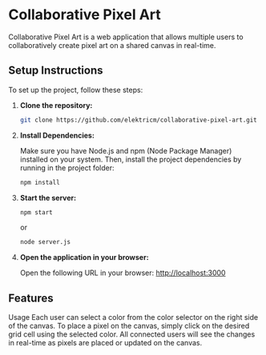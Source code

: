 # Collaborative Pixel Art

Collaborative Pixel Art is a web application that allows multiple users to collaboratively create pixel art on a shared canvas in real-time.

## Setup Instructions

To set up the project, follow these steps:

1. **Clone the repository:**

   ```bash
   git clone https://github.com/elektricm/collaborative-pixel-art.git
    ```

2. **Install Dependencies:**

    Make sure you have Node.js and npm (Node Package Manager) installed on your system. Then, install the project dependencies by running in the project folder:

    ```bash
    npm install
    ```
3. **Start the server:**

    ```bash
    npm start
    ```

    or
    
    ```bash
    node server.js
    ```

4. **Open the application in your browser:**

    Open the following URL in your browser: [http://localhost:3000](http://localhost:3000)

## Features

Usage
Each user can select a color from the color selector on the right side of the canvas.
To place a pixel on the canvas, simply click on the desired grid cell using the selected color.
All connected users will see the changes in real-time as pixels are placed or updated on the canvas.
